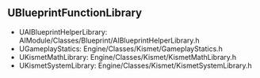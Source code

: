 
## UBlueprintFunctionLibrary

- UAIBlueprintHelperLibrary: AIModule/Classes/Blueprint/AIBlueprintHelperLibrary.h
- UGameplayStatics: Engine/Classes/Kismet/GameplayStatics.h
- UKismetMathLibrary: Engine/Classes/Kismet/KismetMathLibrary.h
- UKismetSystemLibrary: Engine/Classes/Kismet/KismetSystemLibrary.h
